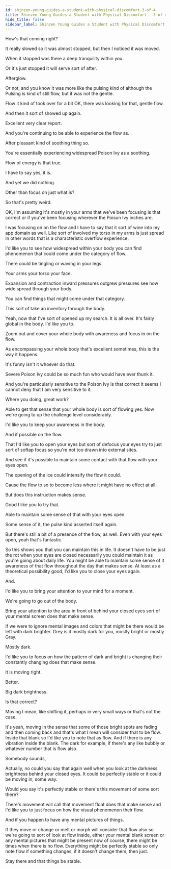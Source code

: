 ```yaml
---
id: shinzen-young-guides-a-student-with-physical-discomfort-3-of-4
title: Shinzen Young Guides a Student with Physical Discomfort - 3 of 4
hide_title: false
sidebar_label: Shinzen Young Guides a Student with Physical Discomfort - 3 of 4
---
```





How's that coming right?

It really slowed so it was almost stopped, but then I noticed it was moved.

When it stopped was there a deep tranquility within you.

Or it's just stopped it will serve sort of after.

Afterglow.

Or not, and you know it was more like the pulsing kind of although the Pulsing is kind of still flow, but it was not the gentle.

Flow it kind of took over for a bit OK, there was looking for that, gentle flow.

And then it sort of showed up again.

Excellent very clear report.

And you're continuing to be able to experience the flow as.

After pleasant kind of soothing thing so.

You're essentially experiencing widespread Poison Ivy as a soothing.

Flow of energy is that true.

I have to say yes, it is.

And yet we did nothing.

Other than focus on just what is?

So that's pretty weird.

OK, I'm assuming it's mostly in your arms that we've been focusing is that correct or if you've been focusing wherever the Poison Ivy inches are.

I was focusing on on the flow and I have to say that it sort of wine into my app domain as well. Like sort of involved my torso in my arms is just spread In other words that is a characteristic overflow experience.

I'd like you to see how widespread within your body you can find phenomenon that could come under the category of flow.

There could be tingling or waving in your legs.

Your arms your torso your face.

Expansion and contraction inward pressures outgrew pressures see how wide spread through your body.

You can find things that might come under that category.

This sort of take an inventory through the body.



Yeah, now that I've sort of opened up my search. It is all over. It's fairly global in the body. I'd like you to.

Zoom out and cover your whole body with awareness and focus in on the flow.

As encompassing your whole body that's excellent sometimes, this is the way it happens.



It's funny isn't it whoever do that.

Severe Poison Ivy could be so much fun who would have ever thunk it.

And you're particularly sensitive to the Poison Ivy is that correct it seems I cannot deny that I am very sensitive to it.

Where you doing, great work?



Able to get that sense that your whole body is sort of flowing yes. Now we're going to up the challenge level considerably.

I'd like you to keep your awareness in the body.

And if possible on the flow.

That I'd like you to open your eyes but sort of defocus your eyes try to just sort of softap focus so you're not too drawn into external sites.

And see if it's possible to maintain some contact with that flow with your eyes open.

The opening of the ice could intensify the flow it could.

Cause the flow to so to become less where it might have no effect at all.

But does this instruction makes sense.

Good I like you to try that.

Able to maintain some sense of that with your eyes open.



Some sense of it, the pulse kind asserted itself again.

But there's still a bit of a presence of the flow, as well. Even with your eyes open, yeah that's fantastic.

So this shows you that you can maintain this in life. It doesn't have to be just the rot when your eyes are closed necessarily you could maintain it as you're going about daily life. You might be able to maintain some sense of it awareness of that flow throughout the day that makes sense. At least as a theoretical possibility good, I'd like you to close your eyes again.

And.

I'd like you to bring your attention to your mind for a moment.

We're going to go out of the body.

Bring your attention to the area in front of behind your closed eyes sort of your mental screen does that make sense.



If we were to ignore mental images and colors that might be there would be left with dark brighter. Grey is it mostly dark for you, mostly bright or mostly Gray.

Mostly dark.

I'd like you to focus on how the pattern of dark and bright is changing their constantly changing does that make sense.

It is moving right.

Better.

Big dark brightness.

Is that correct?

Moving I mean, like shifting it, perhaps in very small ways or that's not the case.

It's yeah, moving in the sense that some of those bright spots are fading and then coming back and that's what I mean will consider that to be flow. Inside that blank so I'd like you to note that as flow. And if there is any vibration inside the blank. The dark for example, if there's any like bubbly or whatever number that is flow also.

Somebody sounds,

Actually, no could you say that again well when you look at the darkness brightness behind your closed eyes. It could be perfectly stable or it could be moving in, some way.

Would you say it's perfectly stable or there's this movement of some sort there?

There's movement will call that movement float does that make sense and I'd like you to just focus on how the visual phenomenon their flow.

And if you happen to have any mental pictures of things.

If they move or change or melt or morph will consider that flow also so we're going to sort of look at flow inside, either your mental blank screen or any mental pictures that might be present now of course, there might be times when there is no flow. Everything might be perfectly stable so only note flow if something changes, if it doesn't change them, then just.

Stay there and that things be stable.





